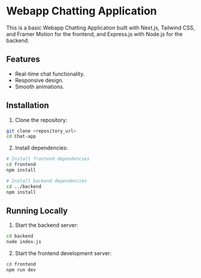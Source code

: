 # Webapp Chatting Application

This is a basic Webapp Chatting Application built with Next.js, Tailwind CSS, and Framer Motion for the frontend, and Express.js with Node.js for the backend.

## Features

- Real-time chat functionality.
- Responsive design.
- Smooth animations.

## Installation

1. Clone the repository:

```bash
git clone <repository_url>
cd Chat-app
```

2. Install dependencies:

```bash
# Install frontend dependencies
cd frontend
npm install

# Install backend dependencies
cd ../backend
npm install
```

## Running Locally

1. Start the backend server:

```bash
cd backend
node index.js
```

2. Start the frontend development server:

```bash
cd frontend
npm run dev
```



